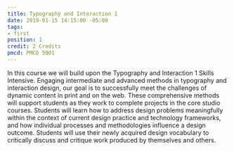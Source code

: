 ```yaml
---
title: Typography and Interaction 1
date: 2019-01-15 14:15:00 -05:00
tags:
- first
position: 1
credit: 2 Credits
pmcd: PMCD 5001
---
```


In this course we will build upon the Typography and Interaction 1 Skills Intensive. Engaging intermediate and advanced methods in typography and interaction design, our goal is to successfully meet the challenges of dynamic content in print and on the web. These comprehensive methods will support students as they work to complete projects in the core studio courses. Students will learn how to address design problems meaningfully within the context of current design practice and technology frameworks, and how individual processes and methodologies influence a design outcome. Students will use their newly acquired design vocabulary to critically discuss and critique work produced by themselves and others.